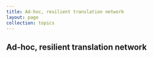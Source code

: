 ```yaml
---
title: Ad-hoc, resilient translation network
layout: page
collection: topics
---
```


## Ad-hoc, resilient translation network
